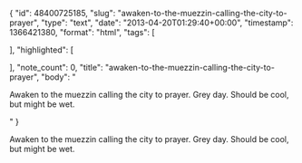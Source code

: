 {
  "id": 48400725185,
  "slug": "awaken-to-the-muezzin-calling-the-city-to-prayer",
  "type": "text",
  "date": "2013-04-20T01:29:40+00:00",
  "timestamp": 1366421380,
  "format": "html",
  "tags": [

  ],
  "highlighted": [

  ],
  "note_count": 0,
  "title": "awaken-to-the-muezzin-calling-the-city-to-prayer",
  "body": "<p>Awaken to the muezzin calling the city to prayer. Grey day. Should be cool, but might be wet.</p>"
}

<p>Awaken to the muezzin calling the city to prayer. Grey day. Should be cool, but might be wet.</p>